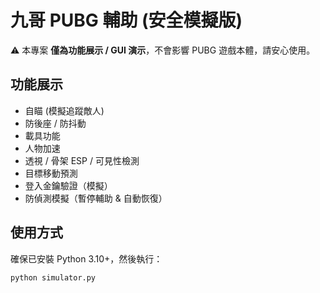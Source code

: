 # 九哥 PUBG 輔助 (安全模擬版)

⚠️ 本專案 **僅為功能展示 / GUI 演示**，不會影響 PUBG 遊戲本體，請安心使用。

## 功能展示
- 自瞄 (模擬追蹤敵人)
- 防後座 / 防抖動
- 載具功能
- 人物加速
- 透視 / 骨架 ESP / 可見性檢測
- 目標移動預測
- 登入金鑰驗證（模擬）
- 防偵測模擬（暫停輔助 & 自動恢復）

## 使用方式
確保已安裝 Python 3.10+，然後執行：
```bash
python simulator.py